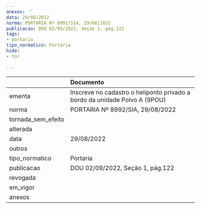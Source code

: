 ```yaml
---
anexos: ''
data: 29/08/2022
norma: PORTARIA Nº 8992/SIA, 29/08/2022
publicacao: DOU 02/09/2022, Seção 1, pág.122
tags:
- portaria
tipo_normatico: Portaria
hide: 
- toc 
 
---
```


|                    | Documento                                                                  |
|:-------------------|:---------------------------------------------------------------------------|
| ementa             | Inscreve no cadastro o heliponto privado a bordo da unidade Polvo A (9POU) |
| norma              | PORTARIA Nº 8992/SIA, 29/08/2022                                           |
| tornada_sem_efeito |                                                                            |
| alterada           |                                                                            |
| data               | 29/08/2022                                                                 |
| outros             |                                                                            |
| tipo_normatico     | Portaria                                                                   |
| publicacao         | DOU 02/09/2022, Seção 1, pág.122                                           |
| revogada           |                                                                            |
| em_vigor           |                                                                            |
| anexos             |                                                                            |